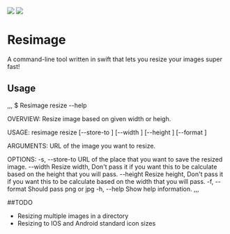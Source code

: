 <img src="https://img.shields.io/badge/License-MIT-yellow.svg?style=flat">
<img src="https://img.shields.io/badge/language-swift5.1-f48041.svg?style=flat">

# Resimage
A command-line tool written in swift that lets you resize your images super fast!

## Usage
,,,
$ Resimage resize --help

OVERVIEW: Resize image based on given width or heigh.

USAGE: resimage resize <from-url> [--store-to <store-to>] [--width <width>] [--height <height>] [--format <format>]

ARGUMENTS:
  <from-url>              URL of the image you want to resize.

OPTIONS:
  -s, --store-to <store-to>
                          URL of the place that you want to save the resized
                          image.
  --width <width>         Resize width, Don't pass it if you want this to be
                          calculate based on the height that you will pass.
  --height <height>       Resize height, Don't pass it if you want this to
                          be calculate based on the width that you will
                          pass.
  -f, --format <format>   Should pass png or jpg
  -h, --help              Show help information.
,,,

##TODO
* Resizing multiple images in a directory
* Resizing to IOS and Android standard icon sizes